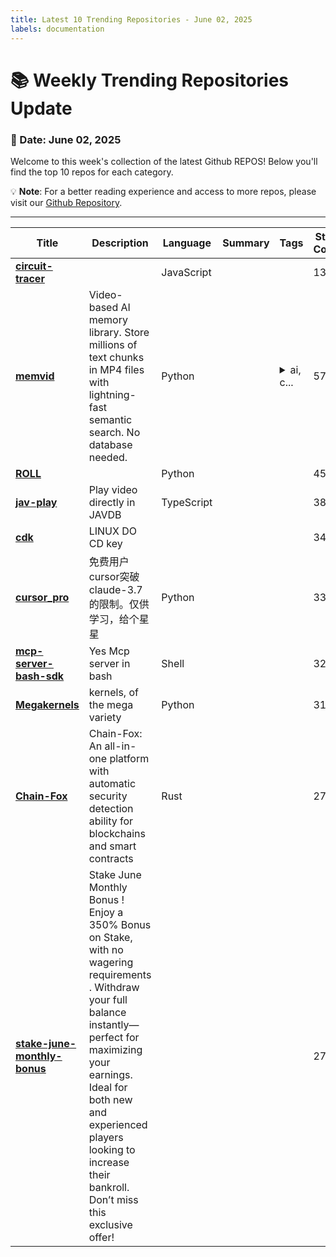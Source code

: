 ```yaml
---
title: Latest 10 Trending Repositories - June 02, 2025
labels: documentation
---
```

# 📚 Weekly Trending Repositories Update

### 📅 Date: June 02, 2025

Welcome to this week's collection of the latest Github REPOS! Below you'll find the top 10 repos for each category.

💡 **Note**: For a better reading experience and access to more repos, please visit our [Github Repository](https://github.com/marc-ko/daily-trending-repo).

---

| **Title** | **Description** | **Language** | **Summary** | **Tags** | **Stars Count** |
| --- | --- | --- | --- | --- | --- |
| **[circuit-tracer](https://github.com/safety-research/circuit-tracer)** |  | JavaScript |  |  | 1335 |
| **[memvid](https://github.com/Olow304/memvid)** | Video-based AI memory library. Store millions of text chunks in MP4 files with lightning-fast semantic search. No database needed. | Python |  | <details><summary>ai, c...</summary><p>ai, context, embedded, faiss, knowledge-base, knowledge-graph, llm, machine-learning, memory, nlp, offline-first, opencv, python, rag, retrieval-augmented-generation, semantic-search, vector-database, video-processing</p></details> | 578 |
| **[ROLL](https://github.com/alibaba/ROLL)** |  | Python |  |  | 457 |
| **[jav-play](https://github.com/aizhimou/jav-play)** | Play video directly in JAVDB | TypeScript |  |  | 388 |
| **[cdk](https://github.com/linux-do/cdk)** | LINUX DO CD key |  |  |  | 348 |
| **[cursor_pro](https://github.com/Jskeaaa/cursor_pro)** | 免费用户cursor突破claude-3.7的限制。仅供学习，给个星星 | Python |  |  | 333 |
| **[mcp-server-bash-sdk](https://github.com/muthuishere/mcp-server-bash-sdk)** | Yes Mcp server in bash | Shell |  |  | 322 |
| **[Megakernels](https://github.com/HazyResearch/Megakernels)** | kernels, of the mega variety | Python |  |  | 319 |
| **[Chain-Fox](https://github.com/Chain-Fox/Chain-Fox)** | Chain-Fox: An all-in-one platform with automatic security detection ability for blockchains and smart contracts | Rust |  |  | 279 |
| **[stake-june-monthly-bonus](https://github.com/merlavik08/stake-june-monthly-bonus)** | Stake June Monthly Bonus ! Enjoy a 350% Bonus on Stake, with no wagering requirements . Withdraw your full balance instantly—perfect for maximizing your earnings. Ideal for both new and experienced players looking to increase their bankroll. Don’t miss this exclusive offer! |  |  |  | 274 |

